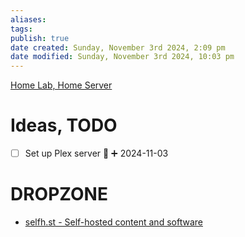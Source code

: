 ```yaml
---
aliases: 
tags: 
publish: true
date created: Sunday, November 3rd 2024, 2:09 pm
date modified: Sunday, November 3rd 2024, 10:03 pm
---
```


[Home Lab, Home Server](../📁%2001%20-%20Projects/Home%20Lab,%20Home%20Server/Home%20Lab,%20Home%20Server.md)

# Ideas, TODO

- [ ] Set up Plex server 🔺 ➕ 2024-11-03

# DROPZONE

- [selfh.st - Self-hosted content and software](https://selfh.st/)